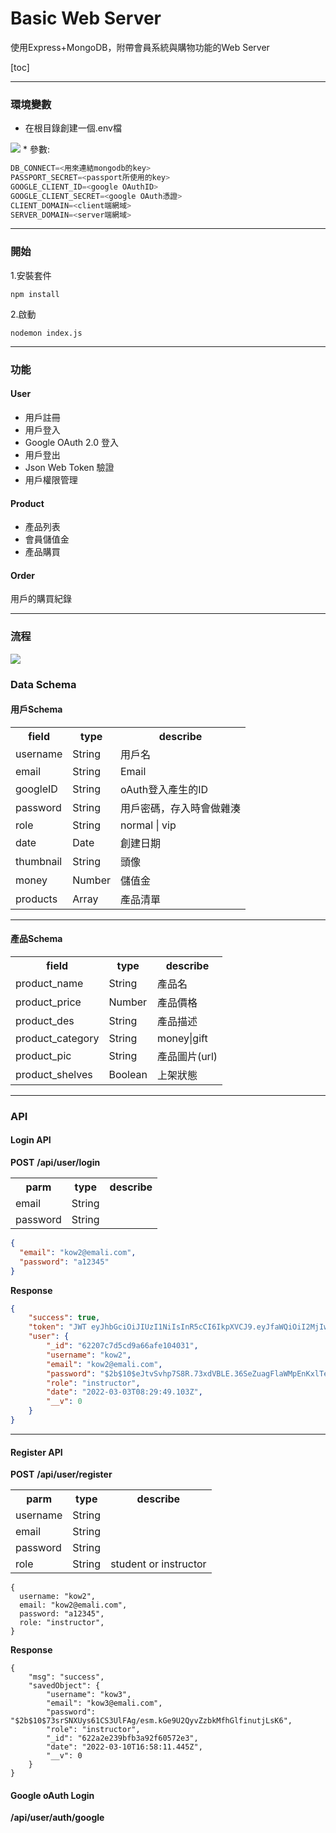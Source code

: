 # Basic Web Server

使用Express+MongoDB，附帶會員系統與購物功能的Web Server

[toc]

---

### 環境變數

* 在根目錄創建一個.env檔
<img src='https://i.imgur.com/jQFdrb2.gif'/>
* 參數:

```js
DB_CONNECT=<用來連結mongodb的key>
PASSPORT_SECRET=<passport所使用的key>
GOOGLE_CLIENT_ID=<google OAuthID>
GOOGLE_CLIENT_SECRET=<google OAuth憑證>
CLIENT_DOMAIN=<client端網域>
SERVER_DOMAIN=<server端網域>
```

---

### 開始

1.安裝套件

```
npm install
```

2.啟動

```
nodemon index.js
```

---

### 功能

#### User

* 用戶註冊
* 用戶登入
* Google OAuth 2.0 登入
* 用戶登出
* Json Web Token 驗證
* 用戶權限管理

#### Product

* 產品列表
* 會員儲值金
* 產品購買

#### Order
用戶的購買紀錄

---

### 流程

<img src='https://github.com/FisherTai/basic_user_module/blob/master/arc/account_process.png'/>

### Data Schema

#### 用戶Schema


<table>  
  <tr>
    <th>field</th>
    <th>type</th>
    <th>describe</th>
  </tr>
  <tr>
    <td>username</td>
    <td>String</td>
    <td>用戶名</td>
  </tr>
  <tr>
    <td>email</td>
    <td>String</td>
    <td>Email</td>
  </tr>
   <tr>
    <td>googleID</td>
    <td>String</td>
    <td>oAuth登入產生的ID</td>
  </tr>
   <tr>
    <td>password</td>
    <td>String</td>
    <td>用戶密碼，存入時會做雜湊</td>
  </tr>
   <tr>
    <td>role</td>
    <td>String</td>
    <td>normal | vip</td>
  </tr>
   <tr>
    <td>date</td>
    <td>Date</td>
    <td>創建日期</td>
  </tr>
  <tr>
    <td>thumbnail</td>
    <td>String</td>
    <td>頭像</td>
  </tr>
  <tr>
    <td>money</td>
    <td>Number</td>
    <td>儲值金</td>
  </tr>
  <tr>
    <td>products</td>
    <td>Array</td>
    <td>產品清單</td>
  </tr>
</table>

---

#### 產品Schema

<table>  
  <tr>
    <th>field</th>
    <th>type</th>
    <th>describe</th>
  </tr>
  <tr>
    <td>product_name</td>
    <td>String</td>
    <td>產品名</td>
  </tr>
  <tr>
    <td>product_price</td>
    <td>Number</td>
    <td>產品價格</td>
  </tr>
   <tr>
    <td>product_des</td>
    <td>String</td>
    <td>產品描述</td>
  </tr>
   <tr>
    <td>product_category</td>
    <td>String</td>
    <td>money|gift</td>
  </tr>
   <tr>
    <td>product_pic</td>
    <td>String</td>
    <td>產品圖片(url)</td>
  </tr>
   <tr>
    <td>product_shelves</td>
    <td>Boolean</td>
    <td>上架狀態</td>
  </tr>
</table>


---
### API 

#### Login API

**POST**
**/api/user/login**

<table>
  <tr>
    <th>parm</th>
    <th>type</th>
    <th>describe</th>
  </tr>
  <tr>
    <td>email</td>
    <td>String</td>
    <td></td>
  </tr>
  <tr>
    <td>password</td>
    <td>String</td>
    <td></td>
  </tr>
</table>

```JSON
{
  "email": "kow2@emali.com",
  "password": "a12345"
}
```

**Response**

```JSON
{
    "success": true,
    "token": "JWT eyJhbGciOiJIUzI1NiIsInR5cCI6IkpXVCJ9.eyJfaWQiOiI2MjIwN2M3ZDVjZDlhNjZhZmUxMDQwMzEiLCJlbWFpbCI6ImtvdzJAZW1hbGkuY29tIiwicm9sZSI6Imluc3RydWN0b3IiLCJpYXQiOjE2NDY5MzA4MTl9.DvKO8I-RIiDXvE3JxXCdqheis89d_CX3Ed6-l-M3Tnc",
    "user": {
        "_id": "62207c7d5cd9a66afe104031",
        "username": "kow2",
        "email": "kow2@emali.com",
        "password": "$2b$10$eJtvSvhp7S8R.73xdVBLE.36SeZuagFlaWMpEnKxlTecDcSPpERVS",
        "role": "instructor",
        "date": "2022-03-03T08:29:49.103Z",
        "__v": 0
    }
}
```

---

#### Register API

**POST**
**/api/user/register**

<table>
  <tr>
    <th>parm</th>
    <th>type</th>
    <th>describe</th>
  </tr>
  <tr>
    <td>username</td>
    <td>String</td>
    <td></td>
  </tr>
  <tr>
    <td>email</td>
    <td>String</td>
    <td></td>
  </tr>
    <tr>
    <td>password</td>
    <td>String</td>
    <td></td>
  </tr>
    <tr>
    <td>role</td>
    <td>String</td>
    <td>student or instructor</td>
  </tr>
</table>

```
{
  username: "kow2",
  email: "kow2@emali.com",
  password: "a12345",
  role: "instructor",
}
```

**Response**

```
{
    "msg": "success",
    "savedObject": {
        "username": "kow3",
        "email": "kow3@emali.com",
        "password": "$2b$10$73srSNXUys61CS3UlFAg/esm.kGe9U2QyvZzbkMfhGlfinutjLsK6",
        "role": "instructor",
        "_id": "622a2e239bfb3a92f60572e3",
        "date": "2022-03-10T16:58:11.445Z",
        "__v": 0
    }
}
```

#### Google oAuth Login

**/api/user/auth/google**
